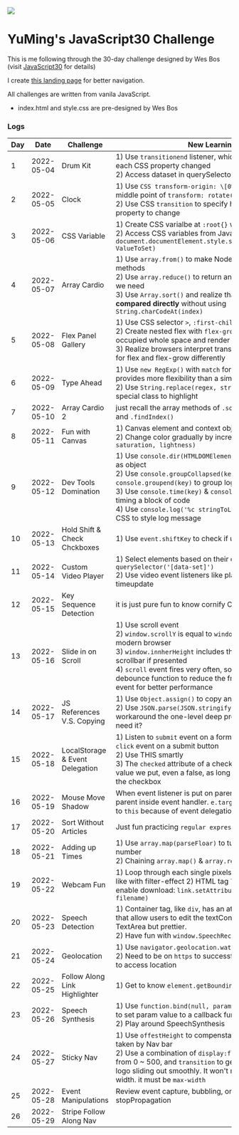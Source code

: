 ﻿![](https://javascript30.com/images/JS3-social-share.png)

# YuMing's JavaScript30 Challenge
This is me following through the 30-day challenge designed by Wes Bos (visit [JavaScript30](https://JavaScript30.com) for details)

I create [this landing page](https://yumingchang1991.github.io/JavaScript30/) for better navigation.

All challenges are written from vanila JavaScript.
- index.html and style.css are pre-designed by Wes Bos

### Logs
| Day | Date       | Challenge                    | New Learnings                                     |
| --- | ---------- | ---------------------------- | ------------------------------------------------- |
|  1  | 2022-05-04 | Drum Kit                     | 1) Use `transitionend` listener, which returns events for each CSS property changed <br/> 2) Access dataset in querySelector: `Node[data-key=52]` |
|  2  | 2022-05-05 | Clock                        | 1) Use `CSS transform-origin: \[0% ~ 100%]` to control the middle point of `transform: rotate()` <br/> 2) Use CSS `transition` to specify how long it takes for a property to change |
|  3  | 2022-05-06 | CSS Variable                 | 1) Create CSS varialbe at `:root{}` with `--` prefix <br/> 2) Access CSS variables from JavaScript using `document.documentElement.style.setProperty(CSSVarName, ValueToSet)` |
|  4  | 2022-05-07 | Array Cardio                 | 1) Use `array.from()` to make NodeList with full array methods <br/> 2) Use `array.reduce()` to return an **object** storing results we need <br/> 3) Use `Array.sort()` and realize that **string could be compared directly** without using `String.charCodeAt(index)` |
|  5  | 2022-05-08 | Flex Panel Gallery           | 1) Use CSS selector `>`, `:first-child`, `:last-child` <br/> 2) Create nested flex with `flex-grow` to make components occupied whole space and render responsively <br/> 3) Realize browsers interpret transitionend event property for flex and flex-grow differently |
|  6  | 2022-05-09 | Type Ahead                   | 1) Use `new RegExp()` with `match` for search function provides more flexibility than a simple `.includes()` <br> 2) Use `String.replace(regex, string)` to build string with special class to highlight |
|  7  | 2022-05-10 | Array Cardio 2               | just recall the array methods of `.some()` `.every()` `.find()` and `.findIndex()` |
|  8  | 2022-05-11 | Fun with Canvas              | 1) Canvas element and context object <br/> 2) Change color gradually by increasing hue in `hsl(hue, saturation, lightness)` |
|  9  | 2022-05-12 | Dev Tools Domination         | 1) Use `console.dir(HTMLDOMElement)` to print DOM Element as object <br> 2) Use `console.groupCollapsed(key)` & `console.groupend(key)` to group log messages together <br> 3) Use `console.time(key)` & `console.timeEnd(key)` for timing a block of code <br> 4) Use `console.log('%c stringToLog', inlineCSS)` to use CSS to style log message |
|  10 | 2022-05-13 | Hold Shift & Check Chckboxes | 1) Use `event.shiftKey` to check if user is holding shift key |
|  11 | 2022-05-14 | Custom Video Player          | 1) Select elements based on their dataset by using `querySelector('[data-set]')` <br> 2) Use video event listeners like play, pause and timeupdate |
|  12 | 2022-05-15 | Key Sequence Detection       | it is just pure fun to know cornify CDN |
|  13 | 2022-05-16 | Slide in on Scroll           | 1) Use scroll event <br> 2) `window.scrollY` is equal to `window.pageYOffset` in modern browser <br> 3) `window.innherHeight` includes the height of horizental scrollbar if presented <br> 4) `scroll` event fires very often, so need to use a debounce function to reduce the frequency firing scroll event for better performance |
|  14 | 2022-05-17 | JS References V.S. Copying   | 1) Use `Object.assign()` to copy an object one-level deep <br> 2) Use `JSON.parse(JSON.stringify(obj))` as a hack to workaround the one-level deep problem, but do you really need it? |
|  15 | 2022-05-18 | LocalStorage & Event Delegation | 1) Listen to `submit` event on a form is more precise than a `click` event on a submit button <br> 2) Use THIS smartly <br> 3) The `checked` attribute of a checkbox: no matter what value we put, even a false, as long as it is there, it CHECKS the checkbox |
|  16 | 2022-05-19 | Mouse Move Shadow            | When event listener is put on parent, `this` is always the parent inside event handler. `e.target` is not always equal to `this` because of event delegation |
|  17 | 2022-05-20 | Sort Without Articles        | Just fun practicing `regular expresssion` and `sort` |
|  18 | 2022-05-21 | Adding up Times              | 1) Use `array.map(parseFloar)` to turn all array items into number <br> 2) Chaining `array.map()` & `array.reduce` |
|  19 | 2022-05-22 | Webcam Fun                   | 1) Loop through each single pixels to make webcam looks like with filter-effect 2) HTML tag `link` has an attribute to enable download: `link.setAttribute('download', filename)` |
|  20 | 2022-05-23 | Speech Detection             | 1) Container tag, like `div`, has an attribute `contenteditable` that allow users to edit the textContent. It looks like an TextArea but prettier. <br> 2) Have fun with `window.SpeechRecognition` |
|  21 | 2022-05-24 | Geolocation                  | 1) Use `navigator.geolocation.watchPosition` <br> 2) Need to be on `https` to successfully allow the program to access location |
|  22 | 2022-05-25 | Follow Along Link Highlighter| 1) Get to know `element.getBoundingClientRect()` |
|  23 | 2022-05-26 | Speech Synthesis             | 1) Use `function.bind(null, param)` when there is a need to set param value to a callback function <br> 2) Play around SpeechSynthesis |
|  24 | 2022-05-27 | Sticky Nav                   | 1) Use `offestHeight` to compenstae the space originally taken by Nav bar <br> 2) Use a combination of `display:flex`, `max-width` changed from 0 ~ 500, and `transition` to get the animation of site logo sliding out smoothly. It won't make it if we specify width. it must be `max-width`  |
|  25 | 2022-05-28 | Event Manipulations          | Review event capture, bubbling, once and stopPropagation |
|  26 | 2022-05-29 | Stripe Follow Along Nav      |  |